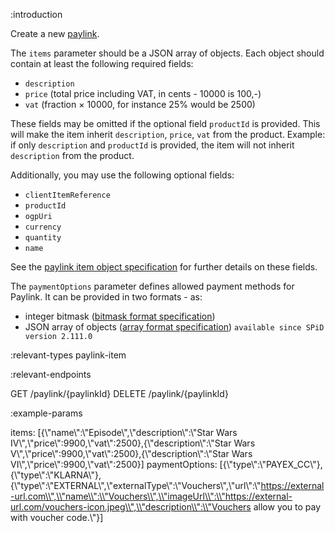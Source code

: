 :introduction

Create a new [paylink](/paylink-api/).

The `items` parameter should be a JSON array of objects. Each object should
contain at least the following required fields:

- `description`
- `price` (total price including VAT, in cents - 10000 is 100,-)
- `vat` (fraction × 10000, for instance 25% would be 2500)

These fields may be omitted if the optional field `productId` is provided. This will make the item inherit `description`, `price`, `vat` from the product.
Example: if only `description` and `productId` is provided, the item will not inherit `description` from the product.

Additionally, you may use the following optional fields:

- `clientItemReference`
- `productId`
- `ogpUri`
- `currency`
- `quantity`
- `name`

See the [paylink item object specification](/types/paylink-item/) for further
details on these fields.

The `paymentOptions` parameter defines allowed payment methods for Paylink. It can be provided in two formats - as:

- integer bitmask ([bitmask format specification](/types/payment-options/))
- JSON array of objects ([array format specification](/types/payment-options-array/)) `available since SPiD version 2.111.0`


:relevant-types paylink-item

:relevant-endpoints

GET /paylink/{paylinkId}
DELETE /paylink/{paylinkId}

:example-params

items: [{\\"name\\":\\"Episode\\",\\"description\\":\\"Star Wars IV\\",\\"price\\":9900,\\"vat\\":2500},{\\"description\\":\\"Star Wars V\\",\\"price\\":9900,\\"vat\\":2500},{\\"description\\":\\"Star Wars VI\\",\\"price\\":9900,\\"vat\\":2500}]
paymentOptions: [{\\"type\\":\\"PAYEX_CC\\"},{\\"type\\":\\"KLARNA\\"},{\\"type\\":\\"EXTERNAL\\",\\"externalType\\":\\"Vouchers\\",\\"url\\":\\"https://external-url.com\\",\\"name\\":\\"Vouchers\\",\\"imageUrl\\":\\"https://external-url.com/vouchers-icon.jpeg\\",\\"description\\":\\"Vouchers allow you to pay with voucher code.\\"}]
